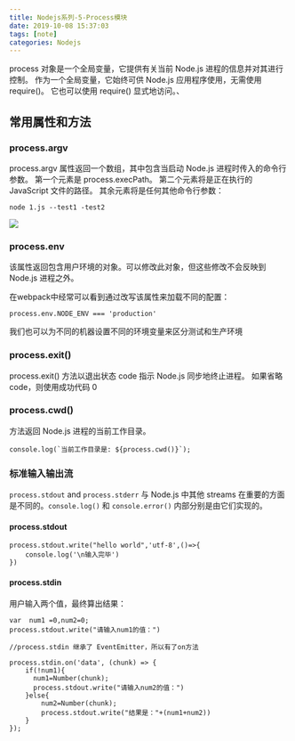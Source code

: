 ```yaml
---
title: Nodejs系列-5-Process模块
date: 2019-10-08 15:37:03
tags: [note]
categories: Nodejs
---
```


process 对象是一个全局变量，它提供有关当前 Node.js 进程的信息并对其进行控制。 作为一个全局变量，它始终可供 Node.js 应用程序使用，无需使用 require()。 它也可以使用 require() 显式地访问。、

<!-- more -->

## 常用属性和方法

### process.argv
process.argv 属性返回一个数组，其中包含当启动 Node.js 进程时传入的命令行参数。 第一个元素是 process.execPath。 第二个元素将是正在执行的 JavaScript 文件的路径。 其余元素将是任何其他命令行参数：

 	node 1.js --test1 -test2

![](1.png)

### process.env
该属性返回包含用户环境的对象。可以修改此对象，但这些修改不会反映到 Node.js 进程之外。

在webpack中经常可以看到通过改写该属性来加载不同的配置：

	process.env.NODE_ENV === 'production'

我们也可以为不同的机器设置不同的环境变量来区分测试和生产环境

### process.exit()

process.exit() 方法以退出状态 code 指示 Node.js 同步地终止进程。 如果省略 code，则使用成功代码 0

### process.cwd()
方法返回 Node.js 进程的当前工作目录。

	console.log(`当前工作目录是: ${process.cwd()}`);

### 标准输入输出流
`process.stdout` and `process.stderr` 与 Node.js 中其他 streams 在重要的方面是不同的。`console.log()` 和 `console.error()` 内部分别是由它们实现的。

#### process.stdout
		
	process.stdout.write("hello world",'utf-8',()=>{
		console.log('\n输入完毕')
	})

#### process.stdin
用户输入两个值，最终算出结果：

	var  num1 =0,num2=0;
	process.stdout.write("请输入num1的值：")

    //process.stdin 继承了 EventEmitter，所以有了on方法
	
	process.stdin.on('data', (chunk) => {
	    if(!num1){
	      num1=Number(chunk);
	      process.stdout.write("请输入num2的值：")
	    }else{
	        num2=Number(chunk);
	        process.stdout.write("结果是："+(num1+num2))
	    }
	});

